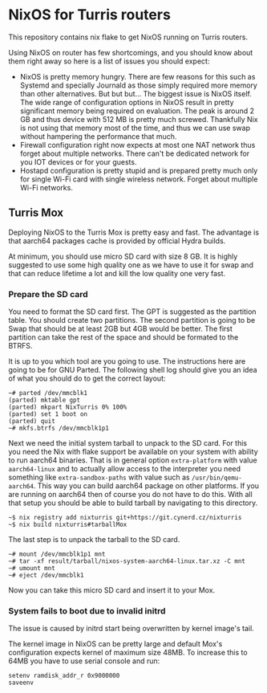 # NixOS for Turris routers

This repository contains nix flake to get NixOS running on Turris routers.

Using NixOS on router has few shortcomings, and you should know about them right
away so here is a list of issues you should expect:

* NixOS is pretty memory hungry. There are few reasons for this such as Systemd
  and specially Journald as those simply required more memory than other
  alternatives. But but but... The biggest issue is NixOS itself. The wide range
  of configuration options in NixOS result in pretty significant memory being
  required on evaluation. The peak is around 2 GB and thus device with 512 MB is
  pretty much screwed. Thankfully Nix is not using that memory most of the time,
  and thus we can use swap without hampering the performance that much.
* Firewall configuration right now expects at most one NAT network thus forget
  about multiple networks. There can't be dedicated network for you IOT devices
  or for your guests.
* Hostapd configuration is pretty stupid and is prepared pretty much only for
  single Wi-Fi card with single wireless network. Forget about multiple Wi-Fi
  networks.


## Turris Mox

Deploying NixOS to the Turris Mox is pretty easy and fast. The advantage is that
aarch64 packages cache is provided by official Hydra builds.

At minimum, you should use micro SD card with size 8 GB. It is highly suggested
to use some high quality one as we have to use it for swap and that can reduce
lifetime a lot and kill the low quality one very fast. 

### Prepare the SD card

You need to format the SD card first. The GPT is suggested as the partition
table. You should create two partitions. The second partition is going to be
Swap that should be at least 2GB but 4GB would be better. The first partition
can take the rest of the space and should be formated to the BTRFS.

It is up to you which tool are you going to use. The instructions here are going
to be for GNU Parted. The following shell log should give you an idea of what
you should do to get the correct layout:

```
~# parted /dev/mmcblk1
(parted) mktable gpt
(parted) mkpart NixTurris 0% 100%
(parted) set 1 boot on
(parted) quit
~# mkfs.btrfs /dev/mmcblk1p1
```

Next we need the initial system tarball to unpack to the SD card. For this you
need the Nix with flake support be available on your system with ability to run
aarch64 binaries. That is in general option `extra-platform` with value
`aarch64-linux` and to actually allow access to the interpreter you need
something like `extra-sandbox-paths` with value such as `/usr/bin/qemu-aarch64`.
This way you can build aarch64 package on other platforms. If you are running on
aarch64 then of course you do not have to do this. With all that setup you
should be able to build tarball by navigating to this directory.

```
~$ nix registry add nixturris git+https://git.cynerd.cz/nixturris
~$ nix build nixturris#tarballMox
```

The last step is to unpack the tarball to the SD card.

```
~# mount /dev/mmcblk1p1 mnt
~# tar -xf result/tarball/nixos-system-aarch64-linux.tar.xz -C mnt
~# umount mnt
~# eject /dev/mmcblk1
```

Now you can take this micro SD card and insert it to your Mox.

### System fails to boot due to invalid initrd

The issue is caused by initrd start being overwritten by kernel image's tail.

The kernel image in NixOS can be pretty large and default Mox's configuration
expects kernel of maximum size 48MB. To increase this to 64MB you have to use
serial console and run:

```
setenv ramdisk_addr_r 0x9000000
saveenv
```
